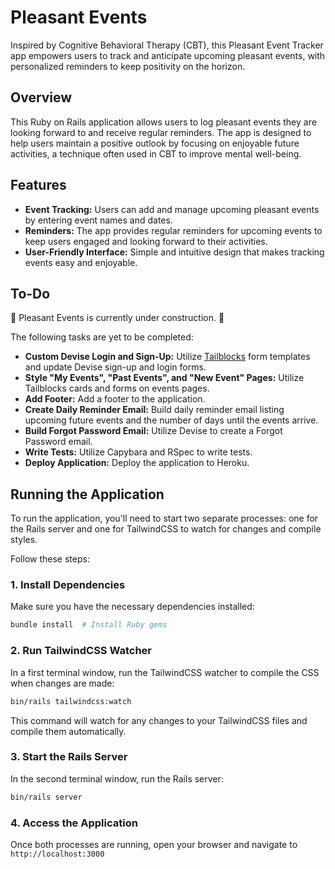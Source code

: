 # Pleasant Events

Inspired by Cognitive Behavioral Therapy (CBT), this Pleasant Event Tracker app empowers users to track and anticipate upcoming pleasant events, with personalized reminders to keep positivity on the horizon.

## Overview

This Ruby on Rails application allows users to log pleasant events they are looking forward to and receive regular reminders. The app is designed to help users maintain a positive outlook by focusing on enjoyable future activities, a technique often used in CBT to improve mental well-being.

## Features

- **Event Tracking:** Users can add and manage upcoming pleasant events by entering event names and dates.
- **Reminders:** The app provides regular reminders for upcoming events to keep users engaged and looking forward to their activities.
- **User-Friendly Interface:** Simple and intuitive design that makes tracking events easy and enjoyable.

## To-Do

:construction: Pleasant Events is currently under construction. :construction:

The following tasks are yet to be completed:

- **Custom Devise Login and Sign-Up:** Utilize [Tailblocks](https://tailblocks.cc/) form templates and update Devise sign-up and login forms.
- **Style "My Events", "Past Events", and "New Event" Pages:** Utilize Tailblocks cards and forms on events pages.
- **Add Footer:** Add a footer to the application.
- **Create Daily Reminder Email:** Build daily reminder email listing upcoming future events and the number of days until the events arrive.
- **Build Forgot Password Email:** Utilize Devise to create a Forgot Password email.
- **Write Tests:** Utilize Capybara and RSpec to write tests.
- **Deploy Application:** Deploy the application to Heroku.

## Running the Application

To run the application, you'll need to start two separate processes: one for the Rails server and one for TailwindCSS to watch for changes and compile styles.

Follow these steps:

### 1. **Install Dependencies**

Make sure you have the necessary dependencies installed:

```bash
bundle install  # Install Ruby gems
```

### 2. Run TailwindCSS Watcher

In a first terminal window, run the TailwindCSS watcher to compile the CSS when changes are made:

```bash
bin/rails tailwindcss:watch
```

This command will watch for any changes to your TailwindCSS files and compile them automatically.

### 3. Start the Rails Server

In the second terminal window, run the Rails server:
```bash
bin/rails server
```

### 4. Access the Application

Once both processes are running, open your browser and navigate to `http://localhost:3000`
